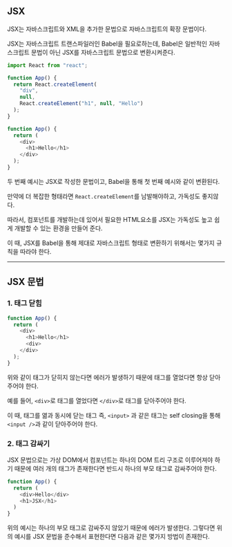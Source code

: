 ## **JSX**

JSX는 자바스크립트와 XML을 추가한 문법으로 자바스크립트의 확장 문법이다.

JSX는 자바스크립트 트랜스파일러인 Babel을 필요로하는데, Babel은 일반적인 자바스크립트 문법이 아닌 JSX를 자바스크립트 문법으로 변환시켜준다.

```js
import React from "react";

function App() {
  return React.createElement(
    "div",
    null,
    React.createElement("h1", null, "Hello")
  );
}
```

```js
function App() {
  return (
    <div>
      <h1>Hello</h1>
    </div>
  );
}
```

두 번째 예시는 JSX로 작성한 문법이고, Babel을 통해 첫 번째 예시와 같이 변환된다.

만약에 더 복잡한 형태라면 `React.createElement`를 남발해야하고, 가독성도 좋지않다.

따라서, 컴포넌트를 개발하는데 있어서 필요한 HTML요소를 JSX는 가독성도 높고 쉽게 개발할 수 있는 환경을 만들어 준다.

이 때, JSX를 Babel을 통해 제대로 자바스크립트 형태로 변환하기 위해서는 몇가지 규칙을 따라야 한다.

---

## **JSX 문법**

### **1. 태그 닫힘**

```js
function App() {
  return (
    <div>
      <h1>Hello</h1>
      <div>
    </div>
  );
}
```

위와 같이 태그가 닫히지 않는다면 에러가 발생하기 때문에 태그를 열었다면 항상 닫아주어야 한다.

예를 들어, `<div>`로 태그를 열었다면 `</div>`로 태그를 닫아주어야 한다.

이 때, 태그를 엶과 동시에 닫는 태그 즉, `<input>` 과 같은 태그는 self closing을 통해 `<input />`과 같이 닫아주어야 한다.

### **2. 태그 감싸기**

JSX 문법으로는 가상 DOM에서 컴포넌트는 하나의 DOM 트리 구조로 이루어져야 하기 때문에 여러 개의 태그가 존재한다면 반드시 하나의 부모 태그로 감싸주어야 한다.

```js
function App() {
  return (
    <div>Hello</div>
    <h1>JSX</h1>
  )
}
```

위의 예시는 하나의 부모 태그로 감싸주지 않았기 때문에 에러가 발생한다. 그렇다면 위의 예시를 JSX 문법을 준수해서 표현한다면 다음과 같은 몇가지 방법이 존재한다.

